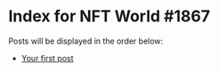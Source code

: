 # Index for NFT World #1867
Posts will be displayed in the order below:

- [Your first post](./001-first.md)

